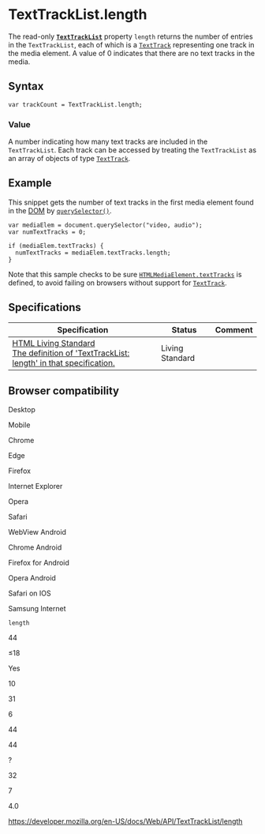 TextTrackList.length
====================

The read-only **[`TextTrackList`](../texttracklist)** property `length` returns the number of entries in the `TextTrackList`, each of which is a [`TextTrack`](../texttrack) representing one track in the media element. A value of 0 indicates that there are no text tracks in the media.

Syntax
------

    var trackCount = TextTrackList.length;

### Value

A number indicating how many text tracks are included in the `TextTrackList`. Each track can be accessed by treating the `TextTrackList` as an array of objects of type [`TextTrack`](../texttrack).

Example
-------

This snippet gets the number of text tracks in the first media element found in the [DOM](https://developer.mozilla.org/en-US/docs/Glossary/DOM) by [`querySelector()`](../document/queryselector).

    var mediaElem = document.querySelector("video, audio");
    var numTextTracks = 0;

    if (mediaElem.textTracks) {
      numTextTracks = mediaElem.textTracks.length;
    }

Note that this sample checks to be sure [`HTMLMediaElement.textTracks`](../htmlmediaelement/texttracks) is defined, to avoid failing on browsers without support for [`TextTrack`](../texttrack).

Specifications
--------------

<table><thead><tr class="header"><th>Specification</th><th>Status</th><th>Comment</th></tr></thead><tbody><tr class="odd"><td><a href="https://html.spec.whatwg.org/multipage/#dom-texttracklist-length">HTML Living Standard<br />
<span class="small">The definition of 'TextTrackList: length' in that specification.</span></a></td><td><span class="spec-living">Living Standard</span></td><td></td></tr></tbody></table>

Browser compatibility
---------------------

Desktop

Mobile

Chrome

Edge

Firefox

Internet Explorer

Opera

Safari

WebView Android

Chrome Android

Firefox for Android

Opera Android

Safari on IOS

Samsung Internet

`length`

44

≤18

Yes

10

31

6

44

44

?

32

7

4.0

<a href="https://developer.mozilla.org/en-US/docs/Web/API/TextTrackList/length" class="_attribution-link">https://developer.mozilla.org/en-US/docs/Web/API/TextTrackList/length</a>
